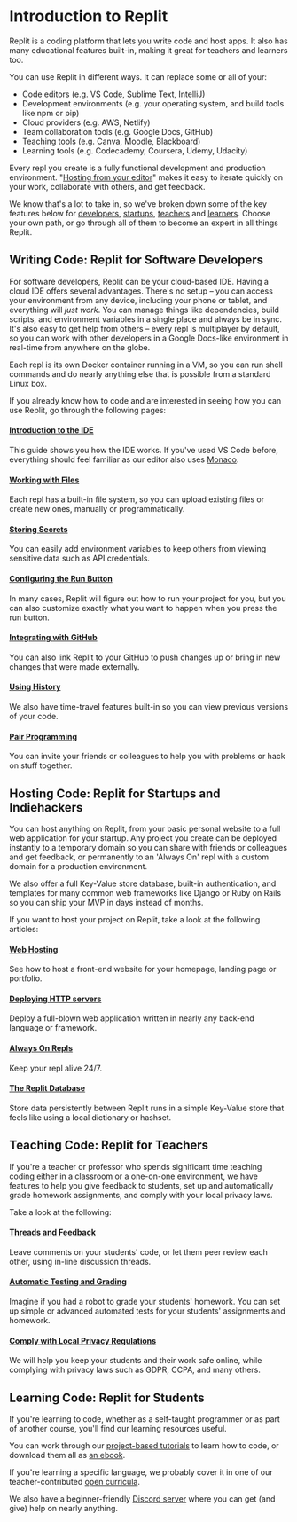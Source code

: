 # Introduction to Replit

Replit is a coding platform that lets you write code and host apps. It also has many educational features built-in, making it great for teachers and learners too.

You can use Replit in different ways. It can replace some or all of your:

* Code editors (e.g. VS Code, Sublime Text, IntelliJ)
* Development environments (e.g. your operating system, and build tools like npm or pip)
* Cloud providers (e.g. AWS, Netlify)
* Team collaboration tools (e.g. Google Docs, GitHub)
* Teaching tools (e.g. Canva, Moodle, Blackboard)
* Learning tools (e.g. Codecademy, Coursera, Udemy, Udacity)

Every repl you create is a fully functional development and production environment. "[Hosting from your editor](https://amasad.me/hosting)" makes it easy to iterate quickly on your work, collaborate with others, and get feedback.

We know that's a lot to take in, so we've broken down some of the key features below for [developers](#developers), [startups](#hosting), [teachers](#teachers) and [learners](#learners). Choose your own path, or go through all of them to become an expert in all things Replit.

<a name="developers"></a>
## Writing Code: Replit for Software Developers

For software developers, Replit can be your cloud-based IDE. Having a cloud IDE offers several advantages. There's no setup – you can access your environment from any device, including your phone or tablet, and everything will _just work_. You can manage things like dependencies, build scripts, and environment variables in a single place and always be in sync. It's also easy to get help from others – every repl is multiplayer by default, so you can work with other developers in a Google Docs-like environment in real-time from anywhere on the globe.

Each repl is its own Docker container running in a VM, so you can run shell commands and do nearly anything else that is possible from a standard Linux box.

If you already know how to code and are interested in seeing how you can use Replit, go through the following pages:

#### [Introduction to the IDE](./tutorials/01-introduction-to-the-repl-it-ide)
This guide shows you how the IDE works. If you've used VS Code before, everything should feel familiar as
our editor also uses [Monaco](https://microsoft.github.io/monaco-editor/).

#### [Working with Files](./tutorials/02-managing-files-using-repl-it)
Each repl has a built-in file system, so you can upload existing files or create new ones, manually or programmatically.

#### [Storing Secrets](./repls/secret-keys)
You can easily add environment variables to keep others from viewing sensitive data such as API credentials.

#### [Configuring the Run Button](./repls/dot-replit)
In many cases, Replit will figure out how to run your project for you, but you can also customize exactly what you want to happen when you press the run button.

#### [Integrating with GitHub](./tutorials/06-github-and-run-button)
You can also link Replit to your GitHub to push changes up or bring in new changes that were made externally.

#### [Using History](./repls/history)
We also have time-travel features built-in so you can view previous versions of your code.

#### [Pair Programming](./tutorials/05-pair-programming-using-multiplayer-with-repl-it)
You can invite your friends or colleagues to help you with problems or hack on stuff together.

<a name="hosting"></a>
## Hosting Code: Replit for Startups and Indiehackers
You can host anything on Replit, from your basic personal website to a full web application for your startup. Any project you create can be deployed instantly to a temporary domain so you can share with friends or colleagues and get feedback, or permanently to an 'Always On' repl with a custom domain for a production environment.

We also offer a full Key-Value store database, built-in authentication, and templates for many common web frameworks like Django or Ruby on Rails so you can ship your MVP in days instead of months.

If you want to host your project on Replit, take a look at the following articles:

#### [Web Hosting](./repls/web-hosting)
See how to host a front-end website for your homepage, landing page or portfolio.

#### [Deploying HTTP servers](./repls/http-servers)
Deploy a full-blown web application written in nearly any back-end language or framework.

#### [Always On Repls](./repls/always-on)
Keep your repl alive 24/7.

#### [The Replit Database](./misc/database)
Store data persistently between Replit runs in a simple Key-Value store that feels like using a local dictionary or hashset.

<a name="teachers"></a>
## Teaching Code: Replit for Teachers
If you're a teacher or professor who spends significant time teaching coding either in a classroom or a one-on-one environment, we have features to help you give feedback to students, set up and automatically grade homework assignments, and comply with your local privacy laws.

Take a look at the following:

#### [Threads and Feedback](./Teams/Annotations)
Leave comments on your students' code, or let them peer review each other, using in-line discussion threads.

#### [Automatic Testing and Grading](./Teams/Testing)
Imagine if you had a robot to grade your students' homework. You can set up simple or advanced automated tests for your students' assignments and homework.

#### [Comply with Local Privacy Regulations](./Teams/privacyFAQs)
We will help you keep your students and their work safe online, while complying with privacy laws such as GDPR, CCPA, and many others.

<a name="learners"></a>
## Learning Code: Replit for Students

If you're learning to code, whether as a self-taught programmer or as part of another course, you'll find our learning resources useful.

You can work through our [project-based tutorials](./tutorials/00-overview) to learn how to code, or download them all as [an ebook](https://codewithrepl.it).

If you're learning a specific language, we probably cover it in one of our teacher-contributed [open curricula](./curriculum/Intro).

We also have a beginner-friendly [Discord server](https://replit.com/discord) where you can get (and give) help on nearly anything.
